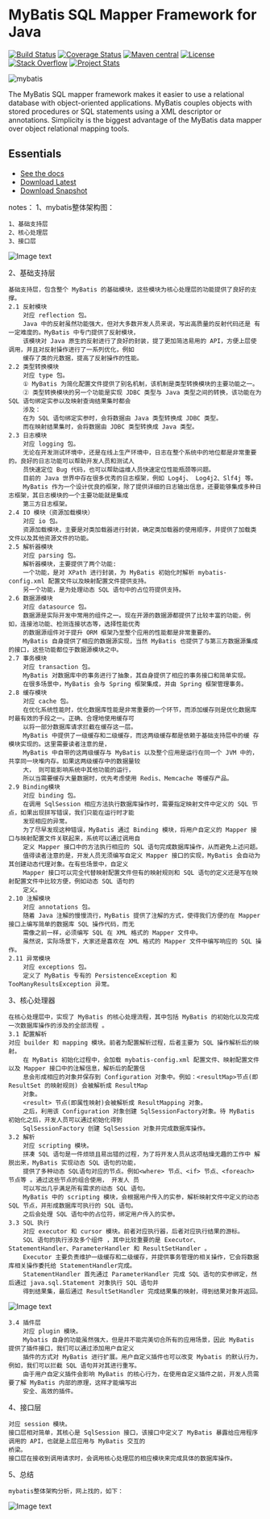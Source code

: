 MyBatis SQL Mapper Framework for Java
=====================================

[![Build Status](https://travis-ci.org/mybatis/mybatis-3.svg?branch=master)](https://travis-ci.org/mybatis/mybatis-3)
[![Coverage Status](https://coveralls.io/repos/mybatis/mybatis-3/badge.svg?branch=master&service=github)](https://coveralls.io/github/mybatis/mybatis-3?branch=master)
[![Maven central](https://maven-badges.herokuapp.com/maven-central/org.mybatis/mybatis/badge.svg)](https://maven-badges.herokuapp.com/maven-central/org.mybatis/mybatis)
[![License](http://img.shields.io/:license-apache-brightgreen.svg)](http://www.apache.org/licenses/LICENSE-2.0.html)
[![Stack Overflow](http://img.shields.io/:stack%20overflow-mybatis-brightgreen.svg)](http://stackoverflow.com/questions/tagged/mybatis)
[![Project Stats](https://www.openhub.net/p/mybatis/widgets/project_thin_badge.gif)](https://www.openhub.net/p/mybatis)

![mybatis](http://mybatis.github.io/images/mybatis-logo.png)

The MyBatis SQL mapper framework makes it easier to use a relational database with object-oriented applications.
MyBatis couples objects with stored procedures or SQL statements using a XML descriptor or annotations.
Simplicity is the biggest advantage of the MyBatis data mapper over object relational mapping tools.

Essentials
----------

* [See the docs](http://mybatis.github.io/mybatis-3)
* [Download Latest](https://github.com/mybatis/mybatis-3/releases)
* [Download Snapshot](https://oss.sonatype.org/content/repositories/snapshots/org/mybatis/mybatis/)


notes：
1、mybatis整体架构图：
    
    1、基础支持层
    2、核心处理层  
    3、接口层 
    
![Image text](https://raw.githubusercontent.com/liguangfu1220/mybatis-3/master/src/site/resources/note/mybatis-architecture.png)
    
2、基础支持层

    基础支持层，包含整个 MyBatis 的基础模块，这些模块为核心处理层的功能提供了良好的支撑。
    2.1 反射模块
        对应 reflection 包。
        Java 中的反射虽然功能强大，但对大多数开发人员来说，写出高质量的反射代码还是 有一定难度的。MyBatis 中专门提供了反射模块，
        该模块对 Java 原生的反射进行了良好的封装，提了更加简洁易用的 API，方便上层使调用，并且对反射操作进行了一系列优化，例如
        缓存了类的元数据，提高了反射操作的性能。
    2.2 类型转换模块
        对应 type 包。
        ① MyBatis 为简化配置文件提供了别名机制，该机制是类型转换模块的主要功能之一。
        ② 类型转换模块的另一个功能是实现 JDBC 类型与 Java 类型之间的转换，该功能在为 SQL 语句绑定实参以及映射查询结果集时都会
        涉及：
        在为 SQL 语句绑定实参时，会将数据由 Java 类型转换成 JDBC 类型。
        而在映射结果集时，会将数据由 JDBC 类型转换成 Java 类型。
    2.3 日志模块
        对应 logging 包。
        无论在开发测试环境中，还是在线上生产环境中，日志在整个系统中的地位都是非常重要的。良好的日志功能可以帮助开发人员和测试人
        员快速定位 Bug 代码，也可以帮助运维人员快速定位性能瓶颈等问题。
        目前的 Java 世界中存在很多优秀的日志框架，例如 Log4j、 Log4j2、Slf4j 等。
        MyBatis 作为一个设计优良的框架，除了提供详细的日志输出信息，还要能够集成多种日志框架，其日志模块的一个主要功能就是集成
        第三方日志框架。
    2.4 IO 模块（资源加载模块）
        对应 io 包。    
        资源加载模块，主要是对类加载器进行封装，确定类加载器的使用顺序，并提供了加载类文件以及其他资源文件的功能。
    2.5 解析器模块
        对应 parsing 包。
        解析器模块，主要提供了两个功能:
        一个功能，是对 XPath 进行封装，为 MyBatis 初始化时解析 mybatis-config.xml 配置文件以及映射配置文件提供支持。
        另一个功能，是为处理动态 SQL 语句中的占位符提供支持。
    2.6 数据源模块
        对应 datasource 包。
        数据源是实际开发中常用的组件之一。现在开源的数据源都提供了比较丰富的功能，例如，连接池功能、检测连接状态等，选择性能优秀
        的数据源组件对于提升 ORM 框架乃至整个应用的性能都是非常重要的。
        MyBatis 自身提供了相应的数据源实现，当然 MyBatis 也提供了与第三方数据源集成的接口，这些功能都位于数据源模块之中。
    2.7 事务模块
        对应 transaction 包。
        MyBatis 对数据库中的事务进行了抽象，其自身提供了相应的事务接口和简单实现。
        在很多场景中，MyBatis 会与 Spring 框架集成，并由 Spring 框架管理事务。
    2.8 缓存模块
        对应 cache 包。
        在优化系统性能时，优化数据库性能是非常重要的一个环节，而添加缓存则是优化数据库时最有效的手段之一。正确、合理地使用缓存可
        以将一部分数据库请求拦截在缓存这一层。
        MyBatis 中提供了一级缓存和二级缓存，而这两级缓存都是依赖于基础支持层中的缓 存模块实现的。这里需要读者注意的是，
        MyBatis 中自带的这两级缓存与 MyBatis 以及整个应用是运行在同一个 JVM 中的，共享同一块堆内存。如果这两级缓存中的数据量较
        大， 则可能影响系统中其他功能的运行，
        所以当需要缓存大量数据时，优先考虑使用 Redis、Memcache 等缓存产品。
    2.9 Binding模块
        对应 binding 包。
        在调用 SqlSession 相应方法执行数据库操作时，需要指定映射文件中定义的 SQL 节点，如果出现拼写错误，我们只能在运行时才能
        发现相应的异常。
        为了尽早发现这种错误，MyBatis 通过 Binding 模块，将用户自定义的 Mapper 接口与映射配置文件关联起来，系统可以通过调用自
        定义 Mapper 接口中的方法执行相应的 SQL 语句完成数据库操作，从而避免上述问题。
        值得读者注意的是，开发人员无须编写自定义 Mapper 接口的实现，MyBatis 会自动为其创建动态代理对象。在有些场景中，自定义 
        Mapper 接口可以完全代替映射配置文件但有的映射规则和 SQL 语句的定义还是写在映射配置文件中比较方便，例如动态 SQL 语句的
        定义。
    2.10 注解模块
        对应 annotations 包。
        随着 Java 注解的慢慢流行，MyBatis 提供了注解的方式，使得我们方便的在 Mapper 接口上编写简单的数据库 SQL 操作代码，而无
        需像之前一样，必须编写 SQL 在 XML 格式的 Mapper 文件中。
        虽然说，实际场景下，大家还是喜欢在 XML 格式的 Mapper 文件中编写响应的 SQL 操作。
    2.11 异常模块
        对应 exceptions 包。
        定义了 MyBatis 专有的 PersistenceException 和 TooManyResultsException 异常。
        
3、核心处理器

    在核心处理层中，实现了 MyBatis 的核心处理流程，其中包括 MyBatis 的初始化以及完成一次数据库操作的涉及的全部流程 。
    3.1 配置解析
    对应 builder 和 mapping 模块。前者为配置解析过程，后者主要为 SQL 操作解析后的映射。
        在 MyBatis 初始化过程中，会加载 mybatis-config.xml 配置文件、映射配置文件以及 Mapper 接口中的注解信息，解析后的配置信
        息会形成相应的对象并保存到 Configuration 对象中。例如：<resultMap>节点(即 ResultSet 的映射规则) 会被解析成 ResultMap 
        对象。
        <result> 节点(即属性映射)会被解析成 ResultMapping 对象。
        之后，利用该 Configuration 对象创建 SqlSessionFactory对象。待 MyBatis 初始化之后，开发人员可以通过初始化得到 
        SqlSessionFactory 创建 SqlSession 对象并完成数据库操作。
    3.2 解析
        对应 scripting 模块。
        拼凑 SQL 语句是一件烦琐且易出错的过程，为了将开发人员从这项枯燥无趣的工作中 解脱出来，MyBatis 实现动态 SQL 语句的功能，
        提供了多种动态 SQL语句对应的节点。例如<where> 节点、<if> 节点、<foreach> 节点等 。通过这些节点的组合使用， 开发人 员
        可以写出几乎满足所有需求的动态 SQL 语句。
        MyBatis 中的 scripting 模块，会根据用户传入的实参，解析映射文件中定义的动态 SQL 节点，并形成数据库可执行的 SQL 语句。
        之后会处理 SQL 语句中的占位符，绑定用户传入的实参。
    3.3 SQL 执行
        对应 executor 和 cursor 模块。前者对应执行器，后者对应执行结果的游标。
        SQL 语句的执行涉及多个组件 ，其中比较重要的是 Executor、StatementHandler、ParameterHandler 和 ResultSetHandler 。
        Executor 主要负责维护一级缓存和二级缓存，并提供事务管理的相关操作，它会将数据库相关操作委托给 StatementHandler完成。
        StatementHandler 首先通过 ParameterHandler 完成 SQL 语句的实参绑定，然后通过 java.sql.Statement 对象执行 SQL 语句并
        得到结果集，最后通过 ResultSetHandler 完成结果集的映射，得到结果对象并返回。  
   ![Image text](https://raw.githubusercontent.com/liguangfu1220/mybatis-3/master/src/site/resources/note/sql-process.png)
   
    3.4 插件层
        对应 plugin 模块。
        Mybatis 自身的功能虽然强大，但是并不能完美切合所有的应用场景，因此 MyBatis 提供了插件接口，我们可以通过添加用户自定义
        插件的方式对 MyBatis 进行扩展。用户自定义插件也可以改变 Mybatis 的默认行为，例如，我们可以拦截 SQL 语句并对其进行重写。
        由于用户自定义插件会影响 MyBatis 的核心行为，在使用自定义插件之前，开发人员需要了解 MyBatis 内部的原理，这样才能编写出
        安全、高效的插件。

4、接口层

    对应 session 模块。
    接口层相对简单，其核心是 SqlSession 接口，该接口中定义了 MyBatis 暴露给应用程序调用的 API，也就是上层应用与 MyBatis 交互的
    桥梁。
    接口层在接收到调用请求时，会调用核心处理层的相应模块来完成具体的数据库操作。

5、总结

    mybatis整体架构分析，网上找的，如下：
  ![Image text](https://raw.githubusercontent.com/liguangfu1220/mybatis-3/master/src/site/resources/note/source-atc.jpg)
    
